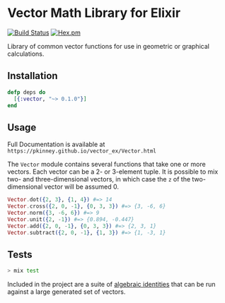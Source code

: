 # Vector Math Library for Elixir

[![Build Status](https://travis-ci.org/pkinney/vector_ex.svg?branch=master)](https://travis-ci.org/pkinney/vector_ex)
[![Hex.pm](https://img.shields.io/hexpm/v/vector.svg)](https://hex.pm/packages/vector)

Library of common vector functions for use in geometric or graphical calculations.

## Installation

```elixir
defp deps do
  [{:vector, "~> 0.1.0"}]
end
```

## Usage

Full Documentation is available at `https://pkinney.github.io/vector_ex/Vector.html`

The `Vector` module contains several functions that take one or more vectors.
Each vector can be a 2- or 3-element tuple.  It is possible to mix two- and
three-dimensional vectors, in which case the `z` of the two-dimensional vector
will be assumed 0.

```elixir
Vector.dot({2, 3}, {1, 4}) #=> 14
Vector.cross({2, 0, -1}, {0, 3, 3}) #=> {3, -6, 6}
Vector.norm({3, -6, 6}) #=> 9
Vector.unit({2, -1}) #=> {0.894, -0.447}
Vector.add({2, 0, -1}, {0, 3, 3}) #=> {2, 3, 1}
Vector.subtract({2, 0, -1}, {1, 3}) #=> {1, -3, 1}
```

## Tests

```bash
> mix test
```

Included in the project are a suite of
[algebraic identities](https://en.wikipedia.org/wiki/Vector_algebra_relations#Addition_and_multiplication_of_vectors)
that can be run against a large generated set of vectors.
